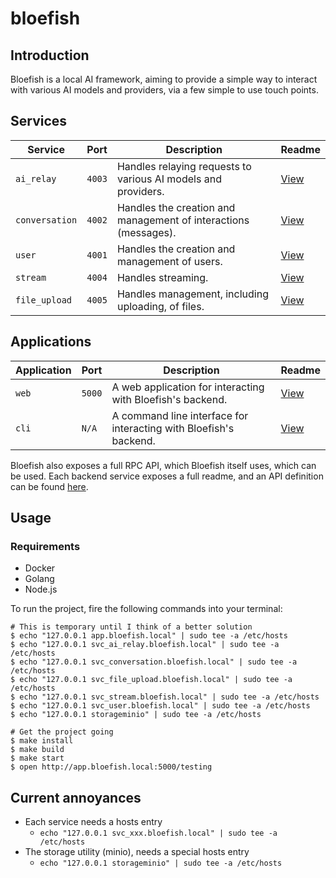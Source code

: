 # bloefish

## Introduction

Bloefish is a local AI framework, aiming to provide a simple way to interact with various
AI models and providers, via a few simple to use touch points.

## Services

| Service        | Port   | Description                                                         | Readme                            |
| -------------- | ------ | ------------------------------------------------------------------- | --------------------------------- |
| `ai_relay`     | `4003` | Handles relaying requests to various AI models and providers.       | [View](./services/airelay/README.md) |
| `conversation` | `4002` | Handles the creation and management of interactions (messages).     | [View](./services/conversation/README.md) |
| `user`         | `4001` | Handles the creation and management of users.                       | [View](./services/user/README.md) |
| `stream`       | `4004` | Handles streaming.                                                  | [View](./services/stream/README.md) |
| `file_upload`   | `4005` | Handles management, including uploading, of files.                   | [View](./services/fileupload/README.md) |

## Applications

| Application | Port   | Description                                                         | Readme                            |
| ----------- | ------ | ------------------------------------------------------------------- | --------------------------------- |
| `web`       | `5000` | A web application for interacting with Bloefish's backend.           | [View](./applications/web/README.md) |
| `cli`	      | `N/A`  | A command line interface for interacting with Bloefish's backend.    | [View](./applications/cli/README.md) |

Bloefish also exposes a full RPC API, which Bloefish itself uses, which can be used. Each
backend service exposes a full readme, and an API definition can be found [here](./beak).

## Usage

### Requirements

- Docker
- Golang
- Node.js

To run the project, fire the following commands into your terminal:

```
# This is temporary until I think of a better solution
$ echo "127.0.0.1 app.bloefish.local" | sudo tee -a /etc/hosts
$ echo "127.0.0.1 svc_ai_relay.bloefish.local" | sudo tee -a /etc/hosts
$ echo "127.0.0.1 svc_conversation.bloefish.local" | sudo tee -a /etc/hosts
$ echo "127.0.0.1 svc_file_upload.bloefish.local" | sudo tee -a /etc/hosts
$ echo "127.0.0.1 svc_stream.bloefish.local" | sudo tee -a /etc/hosts
$ echo "127.0.0.1 svc_user.bloefish.local" | sudo tee -a /etc/hosts
$ echo "127.0.0.1 storageminio" | sudo tee -a /etc/hosts

# Get the project going
$ make install
$ make build
$ make start
$ open http://app.bloefish.local:5000/testing
```

## Current annoyances

- Each service needs a hosts entry
	- `echo "127.0.0.1 svc_xxx.bloefish.local" | sudo tee -a /etc/hosts`
- The storage utility (minio), needs a special hosts entry
	- `echo "127.0.0.1 storageminio" | sudo tee -a /etc/hosts`
